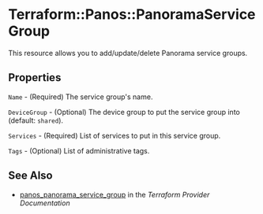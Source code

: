 # Terraform::Panos::PanoramaServiceGroup

This resource allows you to add/update/delete Panorama service groups.

## Properties

`Name` - (Required) The service group's name.

`DeviceGroup` - (Optional) The device group to put the service group into (default: `shared`).

`Services` - (Required) List of services to put in this service group.

`Tags` - (Optional) List of administrative tags.


## See Also

* [panos_panorama_service_group](https://www.terraform.io/docs/providers/panos/r/panorama_service_group.html) in the _Terraform Provider Documentation_